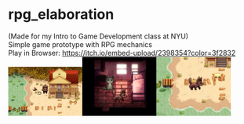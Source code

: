 # rpg_elaboration
 (Made for my Intro to Game Development class at NYU)\
 Simple game prototype with RPG mechanics\
Play in Browser: https://itch.io/embed-upload/2398354?color=3f2832 \
<img src="/screenshots/screenshot.png" width="30%"><img src="/screenshots/screenshot3.png" width="30%"><img src="/screenshots/screenshot4.png" width="30%">
